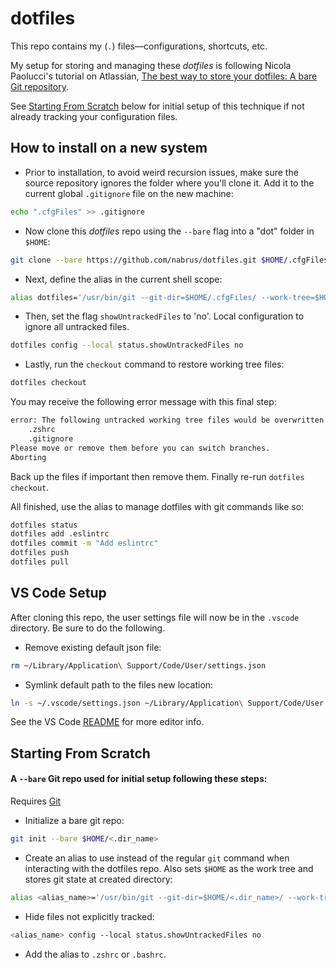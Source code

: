# dotfiles #

This repo contains my (`.`) files—configurations, shortcuts, etc.

My setup for storing and managing these *dotfiles* is following Nicola Paolucci's tutorial on Atlassian, [The best way to store your dotfiles: A bare Git repository](https://www.atlassian.com/git/tutorials/dotfiles).

See [Starting From Scratch](#starting-from-scratch) below for initial setup of this technique if not already tracking your configuration files. 


##  How to install on a new system ## 

*  Prior to installation, to avoid weird recursion issues, make sure the source repository ignores the folder where you'll clone it. Add it to the current global `.gitignore` file on the new machine:
```zsh
echo ".cfgFiles" >> .gitignore
```

*  Now clone this *dotfiles* repo using the `--bare` flag into a "dot" folder in `$HOME`:
```zsh
git clone --bare https://github.com/nabrus/dotfiles.git $HOME/.cfgFiles
```

*  Next, define the alias in the current shell scope:
```zsh
alias dotfiles='/usr/bin/git --git-dir=$HOME/.cfgFiles/ --work-tree=$HOME'
```

*  Then, set the flag `showUntrackedFiles` to 'no'. Local configuration to ignore all untracked files.
```zsh
dotfiles config --local status.showUntrackedFiles no
```

*  Lastly, run the `checkout` command to restore working tree files:
```zsh
dotfiles checkout
```

You may receive the following error message with this final step:
```zsh
error: The following untracked working tree files would be overwritten by checkout:
    .zshrc
    .gitignore
Please move or remove them before you can switch branches.
Aborting
```

Back up the files if important then remove them. Finally re-run `dotfiles checkout`.

All finished, use the alias to manage dotfiles with git commands like so:
```zsh
dotfiles status
dotfiles add .eslintrc
dotfiles commit -m "Add eslintrc"
dotfiles push
dotfiles pull
```
## VS Code Setup ##

After cloning this repo, the user settings file will now be in the `.vscode` directory. Be sure to do the following.

*  Remove existing default json file:
```zsh
rm ~/Library/Application\ Support/Code/User/settings.json
```

*  Symlink default path to the files new location:
```zsh
ln -s ~/.vscode/settings.json ~/Library/Application\ Support/Code/User
```

See the VS Code [README](https://github.com/nabrus/dotfiles/tree/main/.vscode) for more editor info.

## Starting From Scratch ##

#### A `--bare` Git repo used for initial setup following these steps: ####

Requires [Git](https://git-scm.com)

*  Initialize a bare git repo:
```zsh
git init --bare $HOME/<.dir_name>
```

*  Create an alias to use instead of the regular `git` command when interacting with the dotfiles repo. Also sets `$HOME` as the work tree and stores git state at created directory:
```zsh
alias <alias_name>='/usr/bin/git --git-dir=$HOME/<.dir_name>/ --work-tree=$HOME'
```

*  Hide files not explicitly tracked:
```zsh
<alias_name> config --local status.showUntrackedFiles no
```

*  Add the alias to `.zshrc` or `.bashrc`.